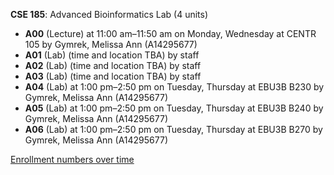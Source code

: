 **CSE 185**: Advanced Bioinformatics Lab (4 units)

- **A00** (Lecture) at 11:00 am–11:50 am on Monday, Wednesday at CENTR 105 by Gymrek, Melissa Ann (A14295677)
- **A01** (Lab) (time and location TBA) by staff
- **A02** (Lab) (time and location TBA) by staff
- **A03** (Lab) (time and location TBA) by staff
- **A04** (Lab) at 1:00 pm–2:50 pm on Tuesday, Thursday at EBU3B B230 by Gymrek, Melissa Ann (A14295677)
- **A05** (Lab) at 1:00 pm–2:50 pm on Tuesday, Thursday at EBU3B B240 by Gymrek, Melissa Ann (A14295677)
- **A06** (Lab) at 1:00 pm–2:50 pm on Tuesday, Thursday at EBU3B B270 by Gymrek, Melissa Ann (A14295677)

[Enrollment numbers over time](./CSE185.tsv)
